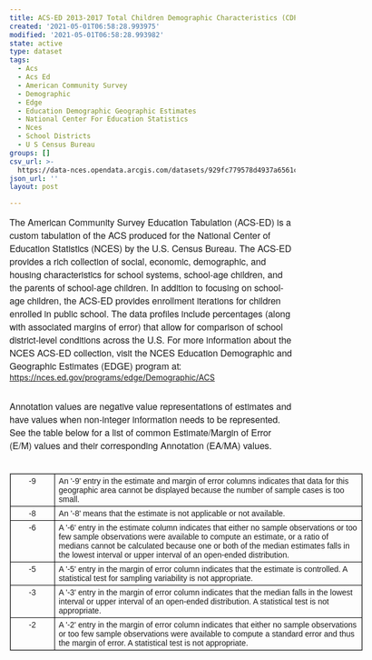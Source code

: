 ```yaml
---
title: ACS-ED 2013-2017 Total Children Demographic Characteristics (CDP05)
created: '2021-05-01T06:58:28.993975'
modified: '2021-05-01T06:58:28.993982'
state: active
type: dataset
tags:
  - Acs
  - Acs Ed
  - American Community Survey
  - Demographic
  - Edge
  - Education Demographic Geographic Estimates
  - National Center For Education Statistics
  - Nces
  - School Districts
  - U S Census Bureau
groups: []
csv_url: >-
  https://data-nces.opendata.arcgis.com/datasets/929fc779578d4937a6561c4ca9263517_6.csv?outSR=%7B%22latestWkid%22%3A3857%2C%22wkid%22%3A102100%7D
json_url: ''
layout: post

---
```

<span style='font-family:&quot;Avenir Next W01&quot;, &quot;Avenir Next W00&quot;, &quot;Avenir Next&quot;, Avenir, &quot;Helvetica Neue&quot;, sans-serif; font-size:16px;'>The American Community Survey Education Tabulation (ACS-ED) is a custom tabulation of the ACS produced for the National Center of Education Statistics (NCES) by the U.S. Census Bureau. The ACS-ED provides a rich collection of social, economic, demographic, and housing characteristics for school systems, school-age children, and the parents of school-age children. In addition to focusing on school-age children, the ACS-ED provides enrollment iterations for children enrolled in public school. The data profiles include percentages (along with associated margins of error) that allow for comparison of school district-level conditions across the U.S. For more information about the NCES ACS-ED collection, visit the NCES Education Demographic and Geographic Estimates (EDGE) program at: </span><a href='https://nces.ed.gov/programs/edge/Demographic/ACS' rel='nofollow ugc' style='color:rgb(0, 121, 193); text-decoration-line:none; font-family:&quot;Avenir Next W01&quot;, &quot;Avenir Next W00&quot;, &quot;Avenir Next&quot;, Avenir, &quot;Helvetica Neue&quot;, sans-serif; font-size:16px;' target='_blank'>https://nces.ed.gov/programs/edge/Demographic/ACS</a><div><br /></div><div><div style='font-family:&quot;Avenir Next W01&quot;, &quot;Avenir Next W00&quot;, &quot;Avenir Next&quot;, Avenir, &quot;Helvetica Neue&quot;, sans-serif; font-size:16px;'>Annotation values are negative value representations of estimates and have values when non-integer information needs to be represented. See the table below for a list of common Estimate/Margin of Error (E/M) values and their corresponding Annotation (EA/MA) values.</div><div style='font-family:&quot;Avenir Next W01&quot;, &quot;Avenir Next W00&quot;, &quot;Avenir Next&quot;, Avenir, &quot;Helvetica Neue&quot;, sans-serif; font-size:16px;'><br /></div><div style='font-family:&quot;Avenir Next W01&quot;, &quot;Avenir Next W00&quot;, &quot;Avenir Next&quot;, Avenir, &quot;Helvetica Neue&quot;, sans-serif; font-size:16px;'><table border='0' cellpadding='0' cellspacing='0' style='margin-bottom:1.5rem; width:467.5pt; background-image:initial; background-position:initial; background-size:initial; background-repeat:initial; background-attachment:initial; background-origin:initial; background-clip:initial; border-collapse:collapse; border-spacing:0px; border:1px solid rgb(204, 204, 204); font-size:0.875rem;' width='623'><tbody><tr style='border-bottom:1px solid rgb(204, 204, 204);'><td style='border:1pt solid windowtext; padding:0in 5.4pt; width:49.25pt;' valign='top' width='66'><p style='margin:3pt 0in; text-align:center;'><span style='font-family:Arial, sans-serif; background-image:initial; background-position:initial; background-size:initial; background-repeat:initial; background-attachment:initial; background-origin:initial; background-clip:initial;'>-9</span></p></td><td style='border-left:none; border-right:1pt solid windowtext; padding:0in 5.4pt; width:418.25pt; border-top:1pt solid windowtext; border-bottom:1pt solid windowtext; border-image:initial;' valign='top' width='558'><p style='margin:3pt 0in;'><span style='font-family:Arial, sans-serif; background-image:initial; background-position:initial; background-size:initial; background-repeat:initial; background-attachment:initial; background-origin:initial; background-clip:initial;'>An '-9' entry in the estimate and margin of error columns indicates that data for this geographic area cannot be displayed because the number of sample cases is too small.</span></p></td></tr><tr style='border-bottom:1px solid rgb(204, 204, 204);'><td style='border-left:1pt solid windowtext; border-right:1pt solid windowtext; padding:0in 5.4pt; width:49.25pt; border-bottom:1pt solid windowtext; border-image:initial; border-top:none;' valign='top' width='66'><p style='margin:3pt 0in; text-align:center;'><span style='font-family:Arial, sans-serif; background-image:initial; background-position:initial; background-size:initial; background-repeat:initial; background-attachment:initial; background-origin:initial; background-clip:initial;'>-8</span></p></td><td style='border-left:none; border-right:1pt solid windowtext; padding:0in 5.4pt; width:418.25pt; border-top:none; border-bottom:1pt solid windowtext;' valign='top' width='558'><p style='margin:3pt 0in;'><span style='font-family:Arial, sans-serif; background-image:initial; background-position:initial; background-size:initial; background-repeat:initial; background-attachment:initial; background-origin:initial; background-clip:initial;'>An '-8' means that the estimate is not applicable or not available.</span></p></td></tr><tr style='border-bottom:1px solid rgb(204, 204, 204);'><td style='border-left:1pt solid windowtext; border-right:1pt solid windowtext; padding:0in 5.4pt; width:49.25pt; border-bottom:1pt solid windowtext; border-image:initial; border-top:none;' valign='top' width='66'><p style='margin:3pt 0in; text-align:center;'><span style='font-family:Arial, sans-serif; background-image:initial; background-position:initial; background-size:initial; background-repeat:initial; background-attachment:initial; background-origin:initial; background-clip:initial;'>-6</span></p></td><td style='border-left:none; border-right:1pt solid windowtext; padding:0in 5.4pt; width:418.25pt; border-top:none; border-bottom:1pt solid windowtext;' valign='top' width='558'><p style='margin:3pt 0in;'><span style='font-family:Arial, sans-serif; background-image:initial; background-position:initial; background-size:initial; background-repeat:initial; background-attachment:initial; background-origin:initial; background-clip:initial;'>A '-6' entry in the estimate column indicates that either no sample observations or too few sample observations were available to compute an   estimate, or a ratio of medians cannot be calculated because one or both of the median estimates falls in the lowest interval or upper interval of an open-ended distribution.</span></p></td></tr><tr style='border-bottom:1px solid rgb(204, 204, 204);'><td style='border-left:1pt solid windowtext; border-right:1pt solid windowtext; padding:0in 5.4pt; width:49.25pt; border-bottom:1pt solid windowtext; border-image:initial; border-top:none;' valign='top' width='66'><p style='margin:3pt 0in; text-align:center;'><span style='font-family:Arial, sans-serif; background-image:initial; background-position:initial; background-size:initial; background-repeat:initial; background-attachment:initial; background-origin:initial; background-clip:initial;'>-5</span></p></td><td style='border-left:none; border-right:1pt solid windowtext; padding:0in 5.4pt; width:418.25pt; border-top:none; border-bottom:1pt solid windowtext;' valign='top' width='558'><p style='margin:3pt 0in;'><span style='font-family:Arial, sans-serif; background-image:initial; background-position:initial; background-size:initial; background-repeat:initial; background-attachment:initial; background-origin:initial; background-clip:initial;'>A '-5' entry in the margin of error column indicates that the estimate is controlled. A statistical test for sampling variability is not appropriate.</span></p></td></tr><tr style='border-bottom:1px solid rgb(204, 204, 204);'><td style='border-left:1pt solid windowtext; border-right:1pt solid windowtext; padding:0in 5.4pt; width:49.25pt; border-bottom:1pt solid windowtext; border-image:initial; border-top:none;' valign='top' width='66'><p style='margin:3pt 0in; text-align:center;'><span style='font-family:Arial, sans-serif; background-image:initial; background-position:initial; background-size:initial; background-repeat:initial; background-attachment:initial; background-origin:initial; background-clip:initial;'>-3</span></p></td><td style='border-left:none; border-right:1pt solid windowtext; padding:0in 5.4pt; width:418.25pt; border-top:none; border-bottom:1pt solid windowtext;' valign='top' width='558'><p style='margin:3pt 0in;'><span style='font-family:Arial, sans-serif; background-image:initial; background-position:initial; background-size:initial; background-repeat:initial; background-attachment:initial; background-origin:initial; background-clip:initial;'>A '-3' entry in the margin of error column indicates that the median falls in the lowest interval or upper interval of an open-ended distribution. A statistical test is not appropriate.</span></p></td></tr><tr style='border-bottom:none;'><td style='border-left:1pt solid windowtext; border-right:1pt solid windowtext; padding:0in 5.4pt; width:49.25pt; border-bottom:1pt solid windowtext; border-image:initial; border-top:none;' valign='top' width='66'><p style='margin:3pt 0in; text-align:center;'><span style='font-family:Arial, sans-serif; background-image:initial; background-position:initial; background-size:initial; background-repeat:initial; background-attachment:initial; background-origin:initial; background-clip:initial;'>-2</span></p></td><td style='border-left:none; border-right:1pt solid windowtext; padding:0in 5.4pt; width:418.25pt; border-top:none; border-bottom:1pt solid windowtext;' valign='top' width='558'><p style='margin:3pt 0in;'><span style='font-family:Arial, sans-serif; background-image:initial; background-position:initial; background-size:initial; background-repeat:initial; background-attachment:initial; background-origin:initial; background-clip:initial;'>A '-2' entry in the margin of error column indicates that either no sample observations or too few sample observations were available to compute a standard error and thus the margin of error. A statistical test is not appropriate.</span></p></td></tr></tbody></table></div></div>
